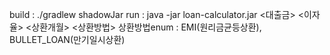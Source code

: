 build : ./gradlew shadowJar
run : java -jar loan-calculator.jar <대출금> <이자율> <상환개월> <상환방법>
상환방법enum : EMI(원리금균등상환), BULLET_LOAN(만기일시상환)
